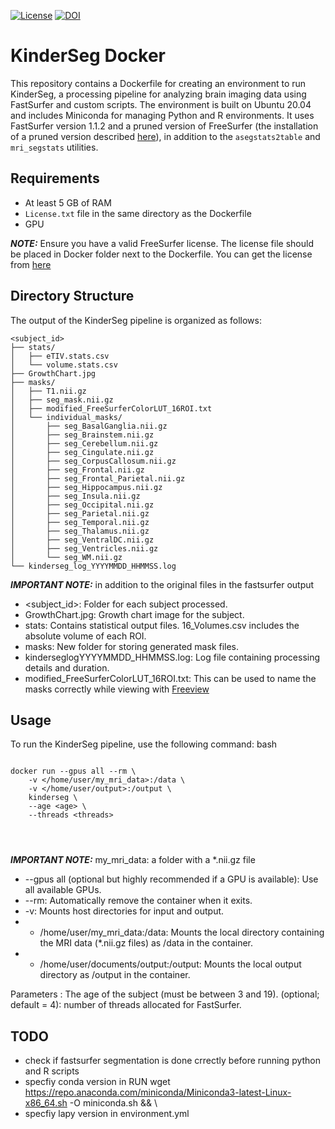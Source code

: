 [![License](https://img.shields.io/badge/License-MIT-blue.svg)](https://opensource.org/licenses/MIT)
[![DOI](https://zenodo.org/badge/DOI/10.5281/zenodo.12773962.svg)](https://doi.org/10.5281/zenodo.12773962)


# KinderSeg Docker

This repository contains a Dockerfile for creating an environment to run KinderSeg, a processing pipeline for analyzing brain imaging data using FastSurfer and custom scripts. The environment is built on Ubuntu 20.04 and includes Miniconda for managing Python and R environments. It uses FastSurfer version 1.1.2 and a pruned version of FreeSurfer (the installation of a pruned version described [here](https://github.com/Deep-MI/FastSurfer/blob/v1.1.2/Docker/install_fs_pruned.sh)), in addition to the `asegstats2table` and `mri_segstats` utilities.


## Requirements

- At least 5 GB of RAM
- `License.txt` file in the same directory as the Dockerfile
- GPU 

 **_NOTE:_**  Ensure you have a valid FreeSurfer license. The license file should be placed in Docker folder next to the Dockerfile. You can get the license from [here](https://surfer.nmr.mgh.harvard.edu/registration.html)


## Directory Structure

The output of the KinderSeg pipeline is organized as follows:

```
<subject_id>
├── stats/
│   ├── eTIV.stats.csv
│   └── volume.stats.csv
├── GrowthChart.jpg
├── masks/
│   ├── T1.nii.gz
│   ├── seg_mask.nii.gz
│   ├── modified_FreeSurferColorLUT_16ROI.txt
│   └── individual_masks/
│       ├── seg_BasalGanglia.nii.gz
│       ├── seg_Brainstem.nii.gz
│       ├── seg_Cerebellum.nii.gz
│       ├── seg_Cingulate.nii.gz
│       ├── seg_CorpusCallosum.nii.gz
│       ├── seg_Frontal.nii.gz
│       ├── seg_Frontal_Parietal.nii.gz
│       ├── seg_Hippocampus.nii.gz
│       ├── seg_Insula.nii.gz
│       ├── seg_Occipital.nii.gz
│       ├── seg_Parietal.nii.gz
│       ├── seg_Temporal.nii.gz
│       ├── seg_Thalamus.nii.gz
│       ├── seg_VentralDC.nii.gz
│       ├── seg_Ventricles.nii.gz
│       └── seg_WM.nii.gz
└── kinderseg_log_YYYYMMDD_HHMMSS.log
```

 **_IMPORTANT NOTE:_** in addition to the original files in the fastsurfer output

- <subject_id>: Folder for each subject processed.
- GrowthChart.jpg: Growth chart image for the subject.
- stats: Contains statistical output files. 16_Volumes.csv includes the absolute volume of each ROI.
- masks: New folder for storing generated mask files.
- kinderseglogYYYYMMDD_HHMMSS.log: Log file containing processing details and duration.
- modified_FreeSurferColorLUT_16ROI.txt: This can be used to name the masks correctly while viewing with [Freeview](https://surfer.nmr.mgh.harvard.edu/fswiki/FreeviewGuide/FreeviewGeneralUsage)

## Usage
To run the KinderSeg pipeline, use the following command:
bash

```

docker run --gpus all --rm \
    -v </home/user/my_mri_data>:/data \
    -v </home/user/output>:/output \
    kinderseg \
    --age <age> \
    --threads <threads>




```
**_IMPORTANT NOTE:_** my_mri_data: a folder with a *.nii.gz file
- --gpus all (optional but highly recommended if a GPU is available): Use all available GPUs.
- --rm: Automatically remove the container when it exits.
- -v: Mounts host directories for input and output.
- - /home/user/my_mri_data:/data: Mounts the local directory containing the MRI data (*.nii.gz files) as /data in the container.
- - /home/user/documents/output:/output: Mounts the local output directory as /output in the container.

Parameters
<age>: The age of the subject (must be between 3 and 19).
<threads> (optional; default = 4): number of threads allocated for FastSurfer.



## TODO 
- check if fastsurfer segmentation is done crrectly before running python and R scripts
- specfiy conda version in RUN wget https://repo.anaconda.com/miniconda/Miniconda3-latest-Linux-x86_64.sh -O miniconda.sh && \
- specfiy lapy version in environment.yml

